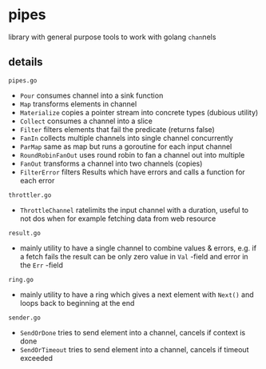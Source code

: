 # pipes

library with general purpose tools to work with golang `chan`nels

## details

`pipes.go`
- `Pour` consumes channel into a sink function
- `Map` transforms elements in channel
- `Materialize` copies a pointer stream into concrete types (dubious utility)
- `Collect` consumes a channel into a slice
- `Filter` filters elements that fail the predicate (returns false)
- `FanIn` collects multiple channels into single channel concurrently
- `ParMap` same as map but runs a goroutine for each input channel
- `RoundRobinFanOut` uses round robin to fan a channel out into multiple
- `FanOut` transforms a channel into two channels (copies)
- `FilterError` filters Results which have errors and calls a function for each error

`throttler.go`
- `ThrottleChannel` ratelimits the input channel with a duration, useful to not dos when for example fetching data from web resource

`result.go`
- mainly utility to have a single channel to combine values & errors, e.g. if a fetch fails the result can be only zero value in `Val` -field and error in the `Err` -field

`ring.go`
- mainly utility to have a ring which gives a next element with `Next()` and loops back to beginning at the end

`sender.go`
- `SendOrDone` tries to send element into a channel, cancels if context is done
- `SendOrTimeout`  tries to send element into a channel, cancels if timeout exceeded
